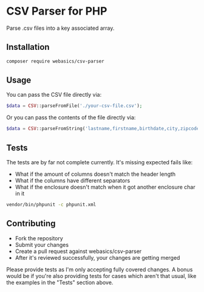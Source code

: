 # CSV Parser for PHP

Parse .csv files into a key associated array.

## Installation

```bash
composer require webasics/csv-parser
```

## Usage

You can pass the CSV file directly via:

```php
$data = CSV::parseFromFile('./your-csv-file.csv');
```

Or you can pass the contents of the file directly via:

```php
$data = CSV::parseFromString('lastname,firstname,birthdate,city,zipcode');
```

## Tests

The tests are by far not complete currently.
It's missing expected fails like:
- What if the amount of columns doesn't match the header length
- What if the columns have different separators
- What if the enclosure doesn't match when it got another enclosure char in it

```bash
vendor/bin/phpunit -c phpunit.xml
```

## Contributing

- Fork the repository
- Submit your changes 
- Create a pull request against webasics/csv-parser
- After it's reviewed successfully, your changes are getting merged

Please provide tests as I'm only accepting fully covered changes. A bonus would be if you're also providing tests for cases which aren't that usual, like the examples in the "Tests" section above.
